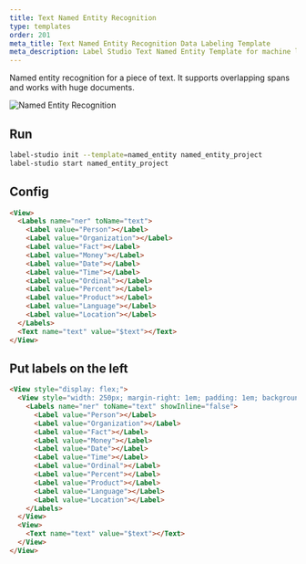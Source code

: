```yaml
---
title: Text Named Entity Recognition
type: templates
order: 201
meta_title: Text Named Entity Recognition Data Labeling Template
meta_description: Label Studio Text Named Entity Template for machine learning and data science data labeling projects.
---
```


Named entity recognition for a piece of text. It supports overlapping spans and works with huge documents.

<img src="/images/screens/named_entity.png" class="img-template-example" title="Named Entity Recognition" />

## Run

```bash
label-studio init --template=named_entity named_entity_project
label-studio start named_entity_project 
```

## Config 

```html
<View>
  <Labels name="ner" toName="text">
    <Label value="Person"></Label>
    <Label value="Organization"></Label>
    <Label value="Fact"></Label>
    <Label value="Money"></Label>
    <Label value="Date"></Label>
    <Label value="Time"></Label>
    <Label value="Ordinal"></Label>
    <Label value="Percent"></Label>
    <Label value="Product"></Label>
    <Label value="Language"></Label>
    <Label value="Location"></Label>
  </Labels>
  <Text name="text" value="$text"></Text>
</View>
```

## Put labels on the left

```html
<View style="display: flex;">
  <View style="width: 250px; margin-right: 1em; padding: 1em; background: #343c7f;">
    <Labels name="ner" toName="text" showInline="false">
      <Label value="Person"></Label>
      <Label value="Organization"></Label>
      <Label value="Fact"></Label>
      <Label value="Money"></Label>
      <Label value="Date"></Label>
      <Label value="Time"></Label>
      <Label value="Ordinal"></Label>
      <Label value="Percent"></Label>
      <Label value="Product"></Label>
      <Label value="Language"></Label>
      <Label value="Location"></Label>
    </Labels>
  </View>
  <View>
    <Text name="text" value="$text"></Text>
  </View>
</View>
```
